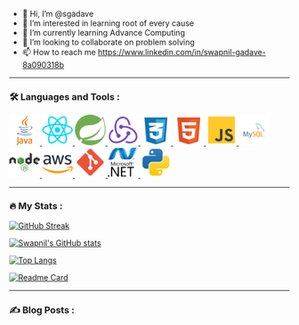- 👋 Hi, I’m @sgadave
- 👀 I’m interested in learning root of every cause
- 🌱 I’m currently learning Advance Computing 
- 💞️ I’m looking to collaborate on problem solving
- 📫 How to reach me https://www.linkedin.com/in/swapnil-gadave-8a090318b



<!---
sgadave/sgadave is a ✨ special ✨ repository because its `README.md` (this file) appears on your GitHub profile.
You can click the Preview link to take a look at your changes.
--->

-----------------------------------------------

### :hammer_and_wrench: Languages and Tools :

<p align="left">
<a href="https://docs.oracle.com/en/java/" target="_blank">
<img src="https://github.com/sgadave/sgadave/blob/main/icons/javalogo.svg" alt="JAVA" width="55" height="55"/>
</a>


<a href="https://reactjs.org/docs/getting-started.html" target="_blank">
<img src="https://github.com/sgadave/sgadave/blob/main/icons/react.svg" alt="REACT" width="55" height="55"/>
</a>


<a href="https://spring.io/tools" target="_blank">
<img src="https://github.com/sgadave/sgadave/blob/main/icons/spring.svg" alt="SPRING" width="55" height="55"/>
</a>

<a href="https://redux.js.org/" target="_blank">
<img src="https://github.com/sgadave/sgadave/blob/main/icons/redux.svg" alt="REDUX" width="55" height="55"/>
</a>

<a href="https://www.w3.org/TR/CSS/#css" target="_blank">
<img src="https://github.com/sgadave/sgadave/blob/main/icons/css.svg" alt="CSS" width="55" height="55"/>
</a>

<a href="https://html.spec.whatwg.org/" target="_blank">
<img src="https://github.com/sgadave/sgadave/blob/main/icons/html-5.svg" alt="HTML-5" width="55" height="55"/>
</a>
<a href="https://www.javascript.com/" target="_blank">
<img src="https://github.com/sgadave/sgadave/blob/main/icons/js.svg" alt="JAVASCRIPT" width="55" height="55"/>
</a>
<a href="https://www.mysql.com/" target="_blank">
<img src="https://github.com/sgadave/sgadave/blob/main/icons/mysql.svg" alt="MYSQL" width="55" height="55"/>
</a>
<a href="https://nodejs.org/en/" target="_blank">
<img src="https://github.com/sgadave/sgadave/blob/main/icons/nodejs.svg" alt="NODEJS" width="55" height="55"/>
</a>
<a href="https://aws.amazon.com/" target="_blank">
<img src="https://github.com/sgadave/sgadave/blob/main/icons/aws.svg" alt="AWS" width="55" height="55"/>
</a>
<a href="https://git-scm.com/" target="_blank">
<img src="https://github.com/sgadave/sgadave/blob/main/icons/git.svg" alt="GIT" width="55" height="55"/>
</a>

<a href="https://dotnet.microsoft.com/en-us/" target="_blank">
<img src="https://github.com/sgadave/sgadave/blob/main/icons/dotnet.svg" alt="DOTNET" width="55" height="55"/>
</a>

<a href="https://www.python.org/" target="_blank">
<img src="https://github.com/sgadave/sgadave/blob/main/icons/python.svg" alt="PYTHON" width="55" height="55"/>
</a>

</p>




-----------------------------------------------


### :fire: My Stats :

[![GitHub Streak](https://github-readme-streak-stats.herokuapp.com?user=sgadave&theme=dark&border_radius=13&date_format=M%20j%5B%2C%20Y%5D)](https://git.io/streak-stats)

[![Swapnil's GitHub stats](https://github-readme-stats.vercel.app/api?username=sgadave&show_icons=true&theme=dark)](https://github.com/sgadave/sgadave)

[![Top Langs](https://github-readme-stats.vercel.app/api/top-langs/?username=anuraghazra)](https://github.com/sgadave/sgadave)

[![Readme Card](https://github-readme-stats.vercel.app/api/pin/?username=sgadave&repo=chess.github.io)](https://github.com/anuraghazra/github-readme-stats)

<hr style="height:2px;border-width:0;color:gray;background-color:gray">



### :writing_hand: Blog Posts :




<!---
gunjalrushabh/gunjalrushabh is a ✨ special ✨ repository because its `README.md` (this file) appears on your GitHub profile.
You can click the Preview link to take a look at your changes.
--->
